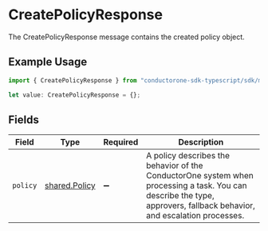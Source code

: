 # CreatePolicyResponse

The CreatePolicyResponse message contains the created policy object.

## Example Usage

```typescript
import { CreatePolicyResponse } from "conductorone-sdk-typescript/sdk/models/shared";

let value: CreatePolicyResponse = {};
```

## Fields

| Field                                                                                                                                                                 | Type                                                                                                                                                                  | Required                                                                                                                                                              | Description                                                                                                                                                           |
| --------------------------------------------------------------------------------------------------------------------------------------------------------------------- | --------------------------------------------------------------------------------------------------------------------------------------------------------------------- | --------------------------------------------------------------------------------------------------------------------------------------------------------------------- | --------------------------------------------------------------------------------------------------------------------------------------------------------------------- |
| `policy`                                                                                                                                                              | [shared.Policy](../../../sdk/models/shared/policy.md)                                                                                                                 | :heavy_minus_sign:                                                                                                                                                    | A policy describes the behavior of the ConductorOne system when processing a task. You can describe the type, approvers, fallback behavior, and escalation processes. |